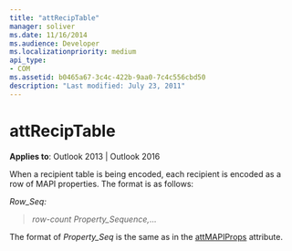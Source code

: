 ```yaml
---
title: "attRecipTable"
manager: soliver
ms.date: 11/16/2014
ms.audience: Developer
ms.localizationpriority: medium
api_type:
- COM
ms.assetid: b0465a67-3c4c-422b-9aa0-7c4c556cbd50
description: "Last modified: July 23, 2011"
---
```


# attRecipTable

**Applies to**: Outlook 2013 | Outlook 2016
  
When a recipient table is being encoded, each recipient is encoded as a row of MAPI properties. The format is as follows:
  
_Row_Seq:_
  
> _row-count_ _Property_Sequence,_...

The format of  _Property_Seq_ is the same as in the [attMAPIProps](attmapiprops.md) attribute.
